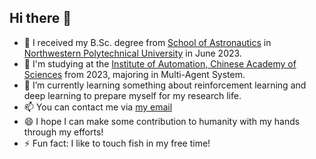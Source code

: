 ## Hi there 👋

<!--
**HongminZhao/HongminZhao** is a ✨ _special_ ✨ repository because its `README.md` (this file) appears on your GitHub profile.

Here are some ideas to get you started:
-->
- 🔭 I received my B.Sc. degree from [School of Astronautics](https://hangtian.nwpu.edu.cn/) in [Northwestern Polytechnical University](https://www.nwpu.edu.cn/) in June 2023. 
- 🔭 I'm studying at the [Institute of Automation, Chinese Academy of Sciences](http://www.ia.cas.cn/) from 2023, majoring in Multi-Agent System.
- 🌱 I’m currently learning something about reinforcement learning and deep learning to prepare myself for my research life.
- 📫 You can contact me via [my email](zhaohongmin2023@ia.ac.cn)
- 😄 I hope I can make some contribution to humanity with my hands through my efforts!
- ⚡ Fun fact: I like to touch fish in my free time!
